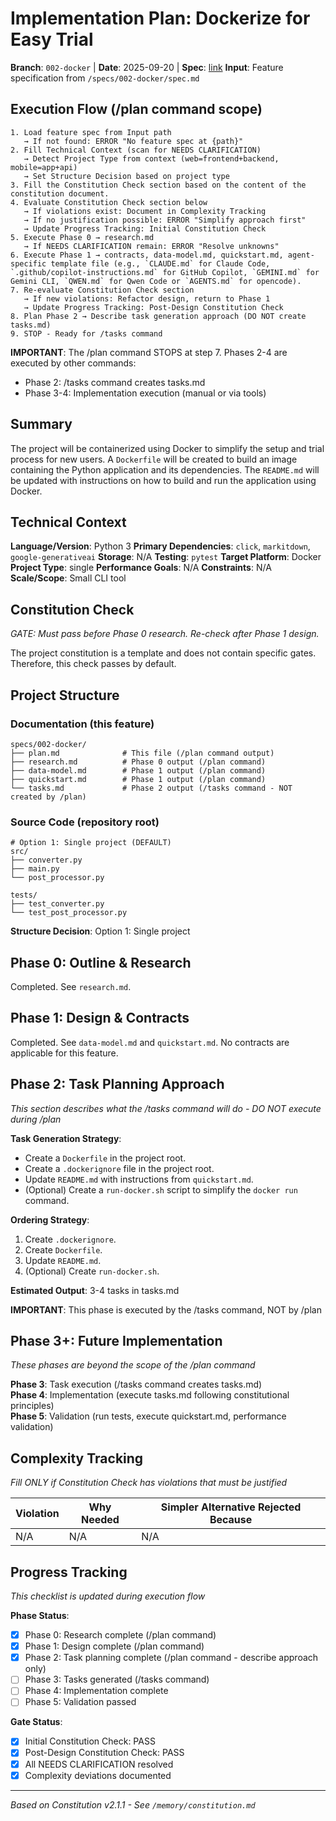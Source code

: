 # Implementation Plan: Dockerize for Easy Trial

**Branch**: `002-docker` | **Date**: 2025-09-20 | **Spec**: [link](./spec.md)
**Input**: Feature specification from `/specs/002-docker/spec.md`

## Execution Flow (/plan command scope)
```
1. Load feature spec from Input path
   → If not found: ERROR "No feature spec at {path}"
2. Fill Technical Context (scan for NEEDS CLARIFICATION)
   → Detect Project Type from context (web=frontend+backend, mobile=app+api)
   → Set Structure Decision based on project type
3. Fill the Constitution Check section based on the content of the constitution document.
4. Evaluate Constitution Check section below
   → If violations exist: Document in Complexity Tracking
   → If no justification possible: ERROR "Simplify approach first"
   → Update Progress Tracking: Initial Constitution Check
5. Execute Phase 0 → research.md
   → If NEEDS CLARIFICATION remain: ERROR "Resolve unknowns"
6. Execute Phase 1 → contracts, data-model.md, quickstart.md, agent-specific template file (e.g., `CLAUDE.md` for Claude Code, `.github/copilot-instructions.md` for GitHub Copilot, `GEMINI.md` for Gemini CLI, `QWEN.md` for Qwen Code or `AGENTS.md` for opencode).
7. Re-evaluate Constitution Check section
   → If new violations: Refactor design, return to Phase 1
   → Update Progress Tracking: Post-Design Constitution Check
8. Plan Phase 2 → Describe task generation approach (DO NOT create tasks.md)
9. STOP - Ready for /tasks command
```

**IMPORTANT**: The /plan command STOPS at step 7. Phases 2-4 are executed by other commands:
- Phase 2: /tasks command creates tasks.md
- Phase 3-4: Implementation execution (manual or via tools)

## Summary
The project will be containerized using Docker to simplify the setup and trial process for new users. A `Dockerfile` will be created to build an image containing the Python application and its dependencies. The `README.md` will be updated with instructions on how to build and run the application using Docker.

## Technical Context
**Language/Version**: Python 3
**Primary Dependencies**: `click`, `markitdown`, `google-generativeai`
**Storage**: N/A
**Testing**: `pytest`
**Target Platform**: Docker
**Project Type**: single
**Performance Goals**: N/A
**Constraints**: N/A
**Scale/Scope**: Small CLI tool

## Constitution Check
*GATE: Must pass before Phase 0 research. Re-check after Phase 1 design.*

The project constitution is a template and does not contain specific gates. Therefore, this check passes by default.

## Project Structure

### Documentation (this feature)
```
specs/002-docker/
├── plan.md              # This file (/plan command output)
├── research.md          # Phase 0 output (/plan command)
├── data-model.md        # Phase 1 output (/plan command)
├── quickstart.md        # Phase 1 output (/plan command)
└── tasks.md             # Phase 2 output (/tasks command - NOT created by /plan)
```

### Source Code (repository root)
```
# Option 1: Single project (DEFAULT)
src/
├── converter.py
├── main.py
└── post_processor.py

tests/
├── test_converter.py
└── test_post_processor.py
```

**Structure Decision**: Option 1: Single project

## Phase 0: Outline & Research
Completed. See `research.md`.

## Phase 1: Design & Contracts
Completed. See `data-model.md` and `quickstart.md`. No contracts are applicable for this feature.

## Phase 2: Task Planning Approach
*This section describes what the /tasks command will do - DO NOT execute during /plan*

**Task Generation Strategy**:
- Create a `Dockerfile` in the project root.
- Create a `.dockerignore` file in the project root.
- Update `README.md` with instructions from `quickstart.md`.
- (Optional) Create a `run-docker.sh` script to simplify the `docker run` command.

**Ordering Strategy**:
1.  Create `.dockerignore`.
2.  Create `Dockerfile`.
3.  Update `README.md`.
4.  (Optional) Create `run-docker.sh`.

**Estimated Output**: 3-4 tasks in tasks.md

**IMPORTANT**: This phase is executed by the /tasks command, NOT by /plan

## Phase 3+: Future Implementation
*These phases are beyond the scope of the /plan command*

**Phase 3**: Task execution (/tasks command creates tasks.md)  
**Phase 4**: Implementation (execute tasks.md following constitutional principles)  
**Phase 5**: Validation (run tests, execute quickstart.md, performance validation)

## Complexity Tracking
*Fill ONLY if Constitution Check has violations that must be justified*

| Violation | Why Needed | Simpler Alternative Rejected Because |
|-----------|------------|-------------------------------------|
| N/A       | N/A        | N/A                                 |


## Progress Tracking
*This checklist is updated during execution flow*

**Phase Status**:
- [x] Phase 0: Research complete (/plan command)
- [x] Phase 1: Design complete (/plan command)
- [x] Phase 2: Task planning complete (/plan command - describe approach only)
- [ ] Phase 3: Tasks generated (/tasks command)
- [ ] Phase 4: Implementation complete
- [ ] Phase 5: Validation passed

**Gate Status**:
- [x] Initial Constitution Check: PASS
- [x] Post-Design Constitution Check: PASS
- [x] All NEEDS CLARIFICATION resolved
- [x] Complexity deviations documented

---
*Based on Constitution v2.1.1 - See `/memory/constitution.md`*